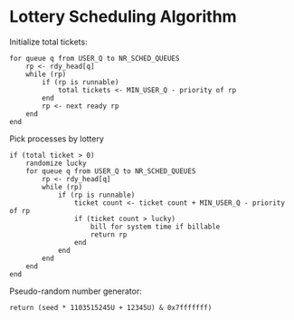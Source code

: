 # Lottery Scheduling Algorithm
Initialize total tickets:
```
for queue q from USER_Q to NR_SCHED_QUEUES
    rp <- rdy_head[q]
    while (rp)
        if (rp is runnable)
            total tickets <- MIN_USER_Q - priority of rp
        end
        rp <- next ready rp
    end
end
```
Pick processes by lottery
```
if (total ticket > 0)
    randomize lucky
    for queue q from USER_Q to NR_SCHED_QUEUES
        rp <- rdy_head[q]
        while (rp)
            if (rp is runnable)
                ticket count <- ticket count + MIN_USER_Q - priority of rp
                if (ticket count > lucky)
                    bill for system time if billable
                    return rp
                end
            end
        end
    end
end
```
Pseudo-random number generator:
```
return (seed * 1103515245U + 12345U) & 0x7fffffff)
```